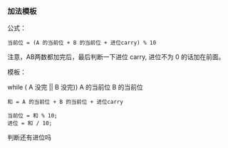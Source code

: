 ### 加法模板

公式：

```
当前位 = (A 的当前位 + B 的当前位 + 进位carry) % 10
```


注意，AB两数都加完后，最后判断一下进位 carry, 进位不为 0 的话加在前面。

模板：

while ( A 没完 || B 没完))
    A 的当前位
    B 的当前位

    和 = A 的当前位 + B 的当前位 + 进位carry
    
    当前位 = 和 % 10;
    进位 = 和 / 10;

判断还有进位吗